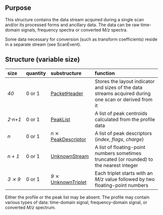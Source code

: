 ## Purpose ##

This structure contains the data stream acquired during a single scan and/or its processed forms and ancillary data. The data can be raw time-domain signals, frequency spectra or converted _M/z_ spectra.

Some data necessary for conversion (such as transform coefficients) reside in a separate stream (see ScanEvent).

## Structure (variable size) ##

| size | quantity | substructure | function |
|:-----|:---------|:-------------|:---------|
| _40_ | 0 or 1   | [PacketHeader](PacketHeader.md) | Stores the layout indicator and sizes of the data streams acquired during one scan or derived from it |
| _2·n+1_ | 0 or 1   | [PeakList](PeakList.md) | A list of peak centroids calculated from the profile data |
| _n_  | 0 or 1   | _n_ ⨯ [PeakDescriptor](PeakDescriptor.md) | A list of peak descriptors (_index_, _flags_, _charge_) |
| _n + 1_ | 0 or 1   | [UnknownStream](UnknownStream.md) | A list of floating-point numbers sometimes truncated (or rounded) to the nearest integer |
| _3 ⨯ 9_ | 0 or 1   | _9_ ⨯ [UnknownTriplet](UnknownTriplet.md) | Each triplet starts with an _M/z_ value followed by two floating-point numbers |

Either the profile or the peak list may be absent. The profile may contain various types of data: time-domain signal, frequency-domain signal, or converted _M/z_ spectrum.